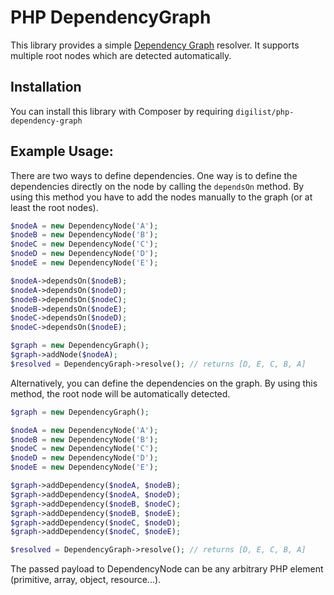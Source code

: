 # PHP DependencyGraph
This library provides a simple [Dependency Graph](http://en.wikipedia.org/wiki/Dependency_graph) resolver. It supports multiple root nodes which are detected automatically.

## Installation
You can install this library with Composer by requiring `digilist/php-dependency-graph`

## Example Usage:
There are two ways to define dependencies. One way is to define the dependencies directly on the node by calling the `dependsOn` method. By using this method you have to add the nodes manually to the graph (or at least the root nodes).
```php
$nodeA = new DependencyNode('A');
$nodeB = new DependencyNode('B');
$nodeC = new DependencyNode('C');
$nodeD = new DependencyNode('D');
$nodeE = new DependencyNode('E');

$nodeA->dependsOn($nodeB);
$nodeA->dependsOn($nodeD);
$nodeB->dependsOn($nodeC);
$nodeB->dependsOn($nodeE);
$nodeC->dependsOn($nodeD);
$nodeC->dependsOn($nodeE);

$graph = new DependencyGraph();
$graph->addNode($nodeA);
$resolved = DependencyGraph->resolve(); // returns [D, E, C, B, A]
```

Alternatively, you can define the dependencies on the graph. By using this method, the root node will be automatically detected.
```php
$graph = new DependencyGraph();

$nodeA = new DependencyNode('A');
$nodeB = new DependencyNode('B');
$nodeC = new DependencyNode('C');
$nodeD = new DependencyNode('D');
$nodeE = new DependencyNode('E');

$graph->addDependency($nodeA, $nodeB);
$graph->addDependency($nodeA, $nodeD);
$graph->addDependency($nodeB, $nodeC);
$graph->addDependency($nodeB, $nodeE);
$graph->addDependency($nodeC, $nodeD);
$graph->addDependency($nodeC, $nodeE);

$resolved = DependencyGraph->resolve(); // returns [D, E, C, B, A]
```

The passed payload to DependencyNode can be any arbitrary PHP element (primitive, array, object, resource...).
